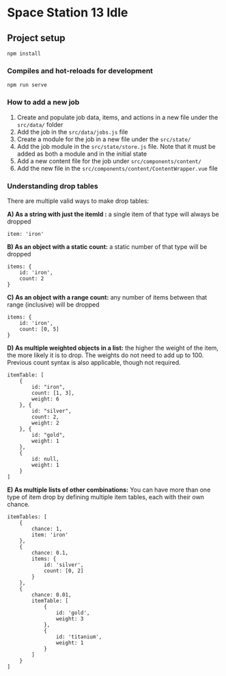 # Space Station 13 Idle

## Project setup
```
npm install
```

### Compiles and hot-reloads for development
```
npm run serve
```

### How to add a new job
1. Create and populate job data, items, and actions in a new file under the `src/data/` folder
2. Add the job in the `src/data/jobs.js` file
3. Create a module for the job in a new file under the `src/state/`
4. Add the job module in the `src/state/store.js` file. Note that it must be added as both a module and in the initial state
5. Add a new content file for the job under `src/components/content/`
6. Add the new file in the `src/components/content/ContentWrapper.vue` file

### Understanding drop tables
There are multiple valid ways to make drop tables:

**A) As a string with just the itemId :** a single item of that type will always be dropped
```
item: 'iron'
```

**B) As an object with a static count:** a static number of that type will be dropped 
```
items: {
	id: 'iron',
	count: 2
}
```

**C) As an object with a range count:** any number of items between that range (inclusive) will be dropped
```
items: {
	id: 'iron',
	count: [0, 5]
}
```
**D) As multiple weighted objects in a list:** the higher the weight of the item, the more likely it is to drop. The weights do not need to add up to 100. Previous count syntax is also applicable, though not required. 
```
itemTable: [
	{
		id: "iron",
		count: [1, 3],
		weight: 6
	}, {
		id: "silver",
		count: 2,
		weight: 2
	}, {
		id: "gold",
		weight: 1
	},
	{
		id: null,
		weight: 1
	}
]
```

**E) As multiple lists of other combinations:** You can have more than one type of item drop by defining multiple item tables, each with their own chance.
```
itemTables: [
	{
		chance: 1,
		item: 'iron'
	},
	{
		chance: 0.1,
		items: {
			id: 'silver',
			count: [0, 2]
		}
	},
	{
		chance: 0.01,
		itemTable: [
			{
				id: 'gold',
				weight: 3
			},
			{
				id: 'titanium',
				weight: 1
			}
		]
	}
]
```